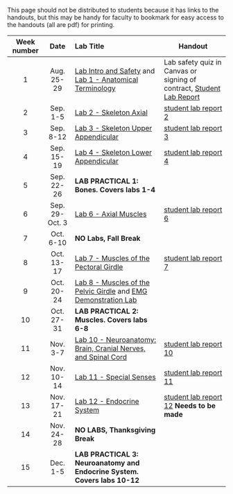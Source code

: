 This page should not be distributed to students because it has links to the handouts, but this may be handy for faculty to bookmark for easy access to the handouts (all are pdf) for printing.

| Week number | Date | Lab Title | Handout |
|:---:|:--------------:|:------------------------------------------------------|------------------|
| 1 | Aug. 25-29 | [Lab Intro and Safety](lab_0.md) and [Lab 1 - Anatomical Terminology](lab_1.md) | Lab safety quiz in Canvas or signing of contract, [Student Lab Report](./lab_reports/Lab_1_report.pdf) |
| 2 | Sep. 1-5 | [Lab 2 - Skeleton Axial](./lab_2.md) | [student lab report 2](./lab_reports/Lab_2_report.pdf) |
| 3 | Sep. 8-12 | [Lab 3 - Skeleton Upper Appendicular](./lab_3.md) | [student lab report 3](./lab_reports/Lab_3_report.pdf) |
| 4 | Sep. 15-19 | [Lab 4 - Skeleton Lower Appendicular](./lab_4.md) | [student lab report 4](./lab_reports/Lab_4_report.pdf) |
| 5 | Sep. 22-26 | **LAB PRACTICAL 1: Bones. Covers labs 1-4** | |
| 6 | Sep. 29-Oct. 3 | [Lab 6 - Axial Muscles](./lab_6.md) |  [student lab report 6](./lab_reports/Lab_6_report.pdf) |
| 7 | Oct. 6-10 | **NO Labs, Fall Break** | |
| 8 | Oct. 13-17 | [Lab 7 - Muscles of the Pectoral Girdle](./lab_7.md) | [student lab report 7](./lab_reports/Lab_7_report.pdf) |
| 9 | Oct. 20-24 | [Lab 8 - Muscles of the Pelvic Girdle](./lab_8.md) and [EMG Demonstration Lab](./EMG.md) |   
| 10 | Oct. 27-31 | **LAB PRACTICAL 2: Muscles. Covers labs 6-8** | |
| 11 | Nov. 3-7 | [Lab 10 - Neuroanatomy: Brain, Cranial Nerves, and Spinal Cord](./lab_10.md) | [student lab report 10](./lab_reports/Lab_10_report.pdf) |
| 12 | Nov. 10-14 | [Lab 11 - Special Senses](./lab_11.md) | [student lab report 11](./lab_reports/Lab_11_report.pdf) |
| 13 | Nov. 17-21 | [Lab 12 - Endocrine System](./lab_12.md) | [student lab report 12](./lab_reports/Lab_12_report.pdf) **Needs to be made**|
| 14 | Nov. 24-28 | **NO LABS, Thanksgiving Break** | |
| 15 | Dec. 1-5 | **LAB PRACTICAL 3: Neuroanatomy and Endocrine System. Covers labs 10-12** | |

